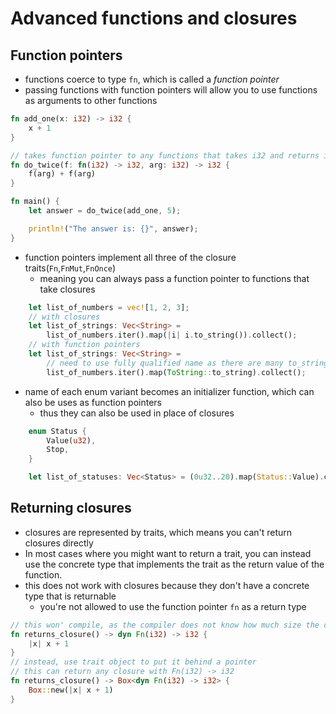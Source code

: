 # Advanced functions and closures
## Function pointers
- functions coerce to type `fn`, which is called a *function pointer*
- passing functions with function pointers will allow you to use functions as arguments to other functions
```rust
fn add_one(x: i32) -> i32 {
    x + 1
}

// takes function pointer to any functions that takes i32 and returns i32
fn do_twice(f: fn(i32) -> i32, arg: i32) -> i32 {
    f(arg) + f(arg)
}

fn main() {
    let answer = do_twice(add_one, 5);

    println!("The answer is: {}", answer);
}
```
- function pointers implement all three of the closure traits(`Fn`,`FnMut`,`FnOnce`)
  - meaning you can always pass a function pointer to functions that take closures
```rust
    let list_of_numbers = vec![1, 2, 3];
    // with closures
    let list_of_strings: Vec<String> =
        list_of_numbers.iter().map(|i| i.to_string()).collect();
    // with function pointers
    let list_of_strings: Vec<String> =
        // need to use fully qualified name as there are many to_string available
        list_of_numbers.iter().map(ToString::to_string).collect();
```
- name of each enum variant becomes an initializer function, which can also be uses as function pointers
  - thus they can also be used in place of closures
```rust
    enum Status {
        Value(u32),
        Stop,
    }

    let list_of_statuses: Vec<Status> = (0u32..20).map(Status::Value).collect();
```

## Returning closures
- closures are represented by traits, which means you can't return closures directly
- In most cases where you might want to return a trait, you can instead use the concrete type that implements the trait as the return value of the function. 
- this does not work with closures because they don't have a concrete type that is returnable
  - you're not allowed to use the function pointer `fn` as a return type
```rust
// this won' compile, as the compiler does not know how much size the closure needs
fn returns_closure() -> dyn Fn(i32) -> i32 {
    |x| x + 1
}
// instead, use trait object to put it behind a pointer
// this can return any closure with Fn(i32) -> i32
fn returns_closure() -> Box<dyn Fn(i32) -> i32> {
    Box::new(|x| x + 1)
}
```
